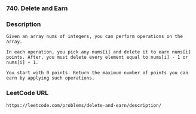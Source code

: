 ### 740. Delete and Earn

### Description
    Given an array nums of integers, you can perform operations on the array.
   
    In each operation, you pick any nums[i] and delete it to earn nums[i] points. After, you must delete every element equal to nums[i] - 1 or nums[i] + 1.
   
    You start with 0 points. Return the maximum number of points you can earn by applying such operations. 
    
### LeetCode URL
    https://leetcode.com/problems/delete-and-earn/description/ 